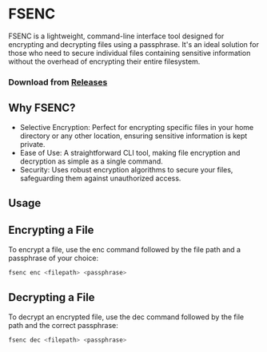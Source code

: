 # FSENC
FSENC is a lightweight, command-line interface tool designed for encrypting and decrypting files using a passphrase. It's an ideal solution for those who need to secure individual files containing sensitive information without the overhead of encrypting their entire filesystem.

### Download from [Releases](https://github.com/nomionz/test/releases/)

## Why FSENC?

- Selective Encryption: Perfect for encrypting specific files in your home directory or any other location, ensuring sensitive information is kept private.
- Ease of Use: A straightforward CLI tool, making file encryption and decryption as simple as a single command.
- Security: Uses robust encryption algorithms to secure your files, safeguarding them against unauthorized access.

## Usage

## Encrypting a File
To encrypt a file, use the enc command followed by the file path and a passphrase of your choice:
```bash
fsenc enc <filepath> <passphrase>
```

## Decrypting a File
To decrypt an encrypted file, use the dec command followed by the file path and the correct passphrase:
```bash
fsenc dec <filepath> <passphrase>
```
